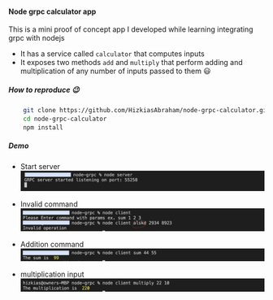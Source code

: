 #### Node grpc calculator app
This is a mini proof of concept app I developed while learning integrating grpc with nodejs
- It has a service called `calculator` that computes inputs
- It exposes two methods `add` and `multiply` that perform adding and multiplication of any number of inputs passed to them 😃

##### How to reproduce 😉
```bash
    git clone https://github.com/HizkiasAbraham/node-grpc-calculator.git
    cd node-grpc-calculator
    npm install
```
##### Demo

- Start server
![Start server](assets/start_server.png)

- Invalid command
![Invalid command](assets/invalid_command.png)

- Addition command
![Addition command](assets/addition_command.png)

- multiplication input
![Multiplication command](assets/multiplication_command.png)